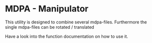 # MDPA - Manipulator
This utility is designed to combine several mdpa-files. Furthermore the single mdpa-files can be rotated / translated

Have a look into the function documentation on how to use it.